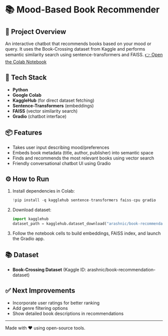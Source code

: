 # 📚 Mood-Based Book Recommender

## 🎯 Project Overview

An interactive chatbot that recommends books based on your mood or query. It uses the Book-Crossing dataset from Kaggle and performs semantic similarity search using sentence-transformers and FAISS.
[👉 Open the Colab Notebook](https://colab.research.google.com/drive/1ea5-7Xxove7n8hLGEetxibLZ1y94Jmjh?usp=sharing)

## 🚀 Tech Stack

- **Python**
- **Google Colab**
- **KaggleHub** (for direct dataset fetching)
- **Sentence-Transformers** (embeddings)
- **FAISS** (vector similarity search)
- **Gradio** (chatbot interface)

## 📦 Features

- Takes user input describing mood/preferences
- Embeds book metadata (title, author, publisher) into semantic space
- Finds and recommends the most relevant books using vector search
- Friendly conversational chatbot UI using Gradio

## ⚙️ How to Run

1. Install dependencies in Colab:
   ```python
   !pip install -q kagglehub sentence-transformers faiss-cpu gradio
   ```

2. Download dataset:
   ```python
   import kagglehub
   dataset_path = kagglehub.dataset_download("arashnic/book-recommendation-dataset")
   ```

3. Follow the notebook cells to build embeddings, FAISS index, and launch the Gradio app.

## 📚 Dataset

- **Book-Crossing Dataset** (Kaggle ID: arashnic/book-recommendation-dataset)

## ✅ Next Improvements

- Incorporate user ratings for better ranking
- Add genre filtering options
- Show detailed book descriptions in recommendations

---

Made with ❤️ using open-source tools.
